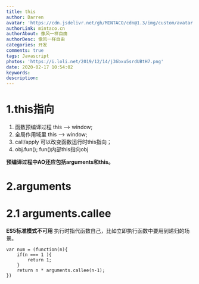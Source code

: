 ```yaml
---
title: this
author: Darren
avatar: 'https://cdn.jsdelivr.net/gh/MINTACO/cdn@1.3/img/custom/avatar.jpg'
authorLink: mintaco.cn
authorAbout: 像风一样自由
authorDesc: 像风一样自由
categories: 开发
comments: true
tags: Javascript
photos: 'https://i.loli.net/2019/12/14/j36bxu5srdUBtH7.png'
date: 2020-02-17 10:54:02
keywords:
description:
---
```

# 1.this指向
1. 函数预编译过程 this --> window;
2. 全局作用域里 this --> window;
3. call/apply 可以改变函数运行时this指向；
4. obj.fun(); fun()内部this指向obj

**预编译过程中AO还应包括arguments和this。**

# 2.arguments
# 2.1 arguments.callee
**ES5标准模式不可用**
执行时指代函数自己，比如立即执行函数中要用到递归的场景。
```
var num = (function(n){
    if(n === 1 ){
        return 1;
    }
    return n * arguments.callee(n-1);
})
```